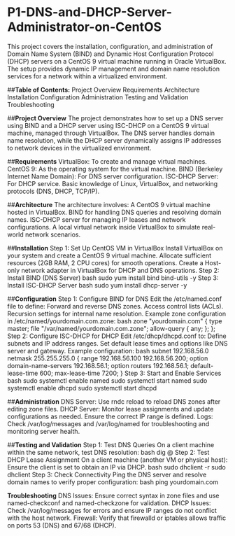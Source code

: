 # P1-DNS-and-DHCP-Server-Administrator-on-CentOS

This project covers the installation, configuration, and administration of Domain Name System (BIND) and Dynamic Host Configuration Protocol (DHCP) servers on a CentOS 9 virtual machine running in Oracle VirtualBox. The setup provides dynamic IP management and domain name resolution services for a network within a virtualized environment.

##**Table of Contents:**
Project Overview
Requirements
Architecture
Installation
Configuration
Administration
Testing and Validation
Troubleshooting

##**Project Overview**
The project demonstrates how to set up a DNS server using BIND and a DHCP server using ISC-DHCP on a CentOS 9 virtual machine, managed through VirtualBox. The DNS server handles domain name resolution, while the DHCP server dynamically assigns IP addresses to network devices in the virtualized environment.

##**Requirements**
VirtualBox: To create and manage virtual machines.
CentOS 9: As the operating system for the virtual machine.
BIND (Berkeley Internet Name Domain): For DNS server configuration.
ISC-DHCP Server: For DHCP service.
Basic knowledge of Linux, VirtualBox, and networking protocols (DNS, DHCP, TCP/IP).

##**Architecture**
The architecture involves:
A CentOS 9 virtual machine hosted in VirtualBox.
BIND for handling DNS queries and resolving domain names.
ISC-DHCP server for managing IP leases and network configurations.
A local virtual network inside VirtualBox to simulate real-world network scenarios.

##**Installation**
Step 1: Set Up CentOS VM in VirtualBox
Install VirtualBox on your system and create a CentOS 9 virtual machine.
Allocate sufficient resources (2GB RAM, 2 CPU cores) for smooth operations.
Create a Host-only network adapter in VirtualBox for DHCP and DNS operations.
Step 2: Install BIND (DNS Server)
bash sudo yum install bind bind-utils -y
Step 3: Install ISC-DHCP Server
bash sudo yum install dhcp-server -y

##**Configuration**
Step 1: Configure BIND for DNS
Edit the /etc/named.conf file to define:
Forward and reverse DNS zones.
Access control lists (ACLs).
Recursion settings for internal name resolution.
Example zone configuration in /etc/named/yourdomain.com.zone: bash zone "yourdomain.com" { type master; file "/var/named/yourdomain.com.zone"; allow-query { any; }; };
Step 2: Configure ISC-DHCP for DHCP
Edit /etc/dhcp/dhcpd.conf to:
Define subnets and IP address ranges.
Set default lease times and options like DNS server and gateway.
Example configuration: bash subnet 192.168.56.0 netmask 255.255.255.0 { range 192.168.56.100 192.168.56.200; option domain-name-servers 192.168.56.1; option routers 192.168.56.1; default-lease-time 600; max-lease-time 7200; }
Step 3: Start and Enable Services
bash sudo systemctl enable named sudo systemctl start named sudo systemctl enable dhcpd sudo systemctl start dhcpd

##**Administration**
DNS Server: Use rndc reload to reload DNS zones after editing zone files.
DHCP Server: Monitor lease assignments and update configurations as needed. Ensure the correct IP range is defined.
Logs: Check /var/log/messages and /var/log/named for troubleshooting and monitoring server health.

##**Testing and Validation**
Step 1: Test DNS Queries
On a client machine within the same network, test DNS resolution: bash dig @<DNS-Server-IP> <domain-name>
Step 2: Test DHCP Lease Assignment
On a client machine (another VM or physical host):
Ensure the client is set to obtain an IP via DHCP. bash sudo dhclient -r sudo dhclient
Step 3: Check Connectivity
Ping the DNS server and resolve domain names to verify proper configuration: bash ping yourdomain.com

**Troubleshooting**
DNS Issues: Ensure correct syntax in zone files and use named-checkconf and named-checkzone for validation.
DHCP Issues: Check /var/log/messages for errors and ensure IP ranges do not conflict with the host network.
Firewall: Verify that firewalld or iptables allows traffic on ports 53 (DNS) and 67/68 (DHCP).

